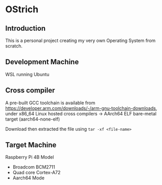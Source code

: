 # OStrich

## Introduction
This is a personal project creating my very own Operating System from scratch.

## Development Machine
WSL running Ubuntu

## Cross compiler
A pre-built GCC toolchain is available from https://developer.arm.com/downloads/-/arm-gnu-toolchain-downloads, under x86_64 Linux hosted cross compilers -> AArch64 ELF bare-metal target (aarch64-none-elf)

Download then extracted the file using `tar -xf <file-name>`

## Target Machine
Raspberry Pi 4B Model
- Broadcom BCM2711
- Quad core Cortex-A72
- Aarch64 Mode
